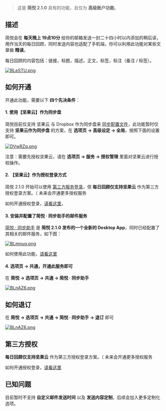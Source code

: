 >  这是 **简悦 2.1.0** 具有的功能，且仅为 **高级账户功能**。

描述
---

简悦会在 **每天晚上 19点10分** 给你的邮箱发送一封二十四小时以内添加的稍后读，用作当天的每日回顾，同时发送内容也适配了手机端，你可以利用此功能对某些文章做 **精读**。

每日回顾的内容包括：链接，标题，描述，正文，标签，标注（备注 / 标签）。

[![BLeSTU.png](https://s1.ax1x.com/2020/11/10/BLeSTU.png)](https://imgchr.com/i/BLeSTU)

如何开通
---

开通此功能，需要以下 **四个先决条件**：

#### 1. 使用【坚果云】作为同步盘

简悦目前仅支持 坚果云 与 Dropbox 作为同步盘来 [同步配置文件](配置文件)，此功能暂时仅支持 **坚果云作为同步盘** 的方案，在 **选项页 → 高级设定 → 全局**，按照下面的设置即可。

[![DVwRZq.png](https://s3.ax1x.com/2020/11/17/DVwRZq.png)](https://imgchr.com/i/DVwRZq)

注意：需要先授权坚果云，请在  **选项页 → 服务 → 授权管理** 里面对坚果云进行授权操作。

#### 2. 【坚果云】作为授权登录方式

简悦 2.1.0 开始可以使用 [第三方服务登录](授权登录)，但 **每日回顾仅支持坚果云** 作为第三方授权登录方案。（ 未来会开通更多授权服务

如何开通授权登录，[请看这里](授权登录)，

#### 3. 安装并配置了简悦 · 同步助手的邮件服务

[简悦 · 同步助手](Sync) 是 **简悦 2.1.0 发布的一个全新的 Desktop App**，同时已经配置了其相关的邮件服务，如下图：

[![BLmnuq.png](https://s1.ax1x.com/2020/11/10/BLmnuq.md.png)](https://imgchr.com/i/BLmnuq)

如何使用此功能，[请看这里](Sync?id=邮件服务)

#### 4. 选项页 → 共通，开通此服务即可

在 **简悦 → 选项页 → 共通 → 简悦 · 同步助手** 

[![BLnAZ6.png](https://s1.ax1x.com/2020/11/10/BLnAZ6.png)](https://imgchr.com/i/BLnAZ6)

如何退订
---

在 **简悦 → 选项页 → 共通 → 简悦 · 同步助手 → 退订** 即可 

[![BLnAZ6.png](https://s1.ax1x.com/2020/11/10/BLnAZ6.png)](https://imgchr.com/i/BLnAZ6)

第三方授权
---

**每日回顾仅支持坚果云** 作为第三方授权登录方案。（ 未来会开通更多授权服务

如何开通授权登录，[请看这里](授权登录)

已知问题
---

目前暂时不支持 **自定义邮件发送时间** 以及 **发送内容定制**，后续会加入更多定制化选项。
